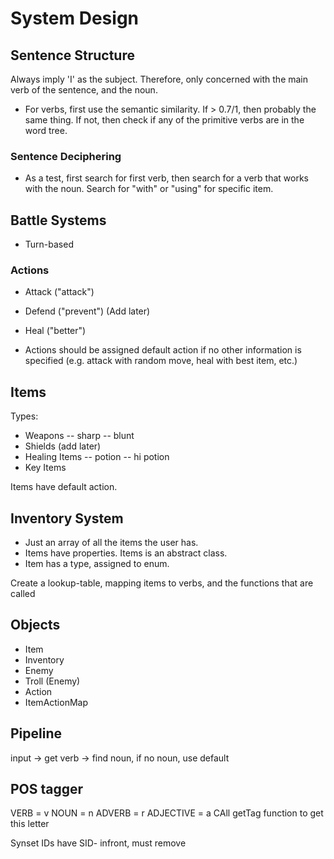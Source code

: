System Design
========================

Sentence Structure
---------------------

Always imply 'I' as the subject. Therefore, only concerned with the main verb of the sentence, and the noun.

- For verbs, first use the semantic similarity. If > 0.7/1, then probably the same thing. If not, then check if any of the primitive verbs are in the word tree.

### Sentence Deciphering

- As a test, first search for first verb, then search for a verb that works with the noun. Search for "with" or "using" for specific item.

Battle Systems
---------------------

- Turn-based

### Actions

- Attack ("attack")
- Defend ("prevent") (Add later)
- Heal ("better")

- Actions should be assigned default action if no other information is specified (e.g. attack with random move, heal with best item, etc.)

Items
---------

Types:
- Weapons
-- sharp
-- blunt
- Shields (add later)
- Healing Items
-- potion
-- hi potion
- Key Items

Items have default action.

Inventory System
--------------------

- Just an array of all the items the user has.
- Items have properties. Items is an abstract class.
- Item has a type, assigned to enum.

Create a lookup-table, mapping items to verbs, and the functions that are called


Objects
------------------

- Item
- Inventory
- Enemy
- Troll (Enemy)
- Action
- ItemActionMap


Pipeline
---------------

input -> get verb -> find noun, if no noun, use default


POS tagger
----------------

VERB = v
NOUN = n
ADVERB = r
ADJECTIVE = a
CAll getTag function to get this letter

Synset IDs have SID- infront, must remove